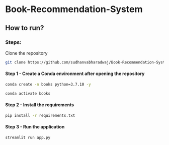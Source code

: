 # Book-Recommendation-System

## How to run?
### Steps:

Clone the repository

```bash
git clone https://github.com/sudhanvabharadwaj/Book-Recommendation-System.git
```

#### Step 1 - Create a Conda environment after opening the repository

```bash
conda create -n books python=3.7.10 -y
```

```bash
conda activate books
```

#### Step 2 - Install the requirements

```bash
pip install -r requirements.txt
```

#### Step 3 - Run the application

```bash
streamlit run app.py
```